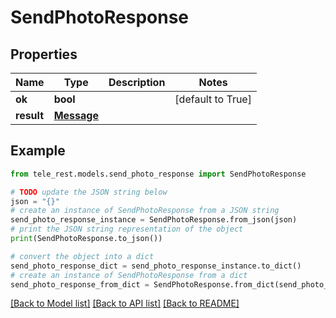 # SendPhotoResponse


## Properties

Name | Type | Description | Notes
------------ | ------------- | ------------- | -------------
**ok** | **bool** |  | [default to True]
**result** | [**Message**](Message.md) |  | 

## Example

```python
from tele_rest.models.send_photo_response import SendPhotoResponse

# TODO update the JSON string below
json = "{}"
# create an instance of SendPhotoResponse from a JSON string
send_photo_response_instance = SendPhotoResponse.from_json(json)
# print the JSON string representation of the object
print(SendPhotoResponse.to_json())

# convert the object into a dict
send_photo_response_dict = send_photo_response_instance.to_dict()
# create an instance of SendPhotoResponse from a dict
send_photo_response_from_dict = SendPhotoResponse.from_dict(send_photo_response_dict)
```
[[Back to Model list]](../README.md#documentation-for-models) [[Back to API list]](../README.md#documentation-for-api-endpoints) [[Back to README]](../README.md)


